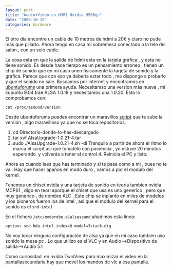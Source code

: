 ```yaml
---
layout: post
title: "Audio+Video en HDMI Nvidia 9500gs"
date: "2009-10-15"
categories: hardware
---
```


El otro día encontre un cable de 10 metros de hdmi a 20€ y claro no pude más que pillarlo. Ahora tengo en casa mi sobremesa conectado a la tele del salon , con un solo cable.

La cosa esta en que la salida de hdmi esta en la tarjeta grafica , y esta no tiene sonido. Es desde hace tiempo es un pensamiento erroneo , tienen un chip de sonido que en mi caso unen fisicamente la tarjeta de sonido y la grafica. Parece que con eso ya debería estar todo , me dispongo a probarlo y que el sonido no sale. Buscamos por internet y encontramos en [ubuntuforums](https://ubuntuforums.org/showthread.php?p=6589810) una primera ayuda. Necesitamso una version más nueva , mi kubuntu 9.04 trae ALSA 1.0.18 y necesitamos una 1.0.20. Esto lo comprobamos con:

`cat /proc/asound/version`

Desde ubuntuforums puedes encontrar un maravillos [script](https://ubuntuforums.org/attachment.php?s=c736786fc8d891f3b9f0284c138468fb&attachmentid=128874&d=1253177665) que te sube la versión , algo maravilloso ya que no se toca repositorios.

1. cd Directorio-donde-lo-has-descargado
2. tar xvf AlsaUpgrade-1.0.21-4.tar
3. sudo ./AlsaUpgrade-1.0.21-4.sh -di
Tranquilo a partir de ahora el ritmo lo marca el script asi que tomatelo con paciencia , yo estuve 20 minutos esperando  y volverás a tener el control.4. Reinicia el PC y listo.

Ahora es cuando lees que has terminado y si te pasa como a mi , pues no te va . Hay que hacer apaños en modo duro , vamos a por el modulo del kernel.

Tenemos un chiset nvidia y una tarjeta de sonido en teoria tambien nvidia MCP61 , digo en teori aporque el chiset que usa es uno generico , pero que muy generico , de nombre ALC . Este chip se inplanto en miles de modelos y los pioneros fueron los de intel , asi que el modulo del kernel para el sonido es el `snd-intel`

En el fichero `/etc/modprobe.d/alsasound` añadimos esta linea:

`options snd-hda-intel index=0 model=3stack-dig`

No voy tocar ninguna configuración de alsa ya que en mi caso tambien uso sonido la mesa pc . Lo que utilizo es el VLC y en Audio-->Dispositivo de salida-->Audio 5.1

Como curiosidad  en nvidia TwinView para maximizar el video en la pantallasecundaria hay que movel los mandos de vlc a esa pantalla.
